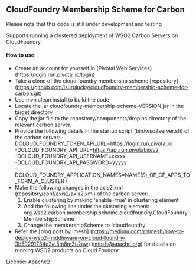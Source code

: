 ## CloudFoundry Membership Scheme for Carbon

Please note that this code is still under development and testing

Supports running a clustered deployment of WSO2 Carbon Servers on CloudFoundry. 

#### How to use

* Create an account for yourself in [Pivotal Web Services] (https://login.run.pivotal.io/login)
* Take a clone of the cloud foundry membershp scheme [repository] (https://github.com/isurulucky/cloudfoundry-membership-scheme-for-carbon.git)
* Use mvn clean install to build the code
* Locate the jar cloudfoundry-membership-scheme-VERSION.jar in the target directory
* Copy the jar file to the repository/components/dropins directory of the relevant carbon server.
* Provide the following details in the startup script (bin/wso2server.sh) of the carbon server:
    -DCLOUD_FOUNDRY_TOKEN_API_URL=https://login.run.pivotal.io \
    -DCLOUD_FOUNDRY_API_URL=https://api.run.pivotal.io/v2 \
    -DCLOUD_FOUNDRY_API_USERNAME=xxxxx \
    -DCLOUD_FOUNDRY_API_PASSWORD=yyyyy \
    -DCLOUD_FOUNDRY_APPLICATION_NAMES=NAME(S)_OF_CF_APPS_TO_FORM_A_CLUSTER \ 
* Make the following changes in the axis2.xml (repository/conf/axis2/axis2.xml) of the carbon server:
    1. Enable clustering by making 'enable=true' in clustering element
    2. Add the following line under the clustering element:
        <parameter name="membershipSchemeClassName">org.wso2.carbon.membership.scheme.cloudfoundry.CloudFoundryMembershipScheme</parameter>
    3. Change the membershipScheme to 'cloudfoundry'
* Refer the [blog post by Imesh] (https://medium.com/@imesh/how-to-deploy-wso2-middleware-on-cloud-foundry-3b50291734e2#.5m8m3u2aw) (imesh@apache.org) for details on running WSO2 products on Cloud Foundry. 
       

License: Apache2
